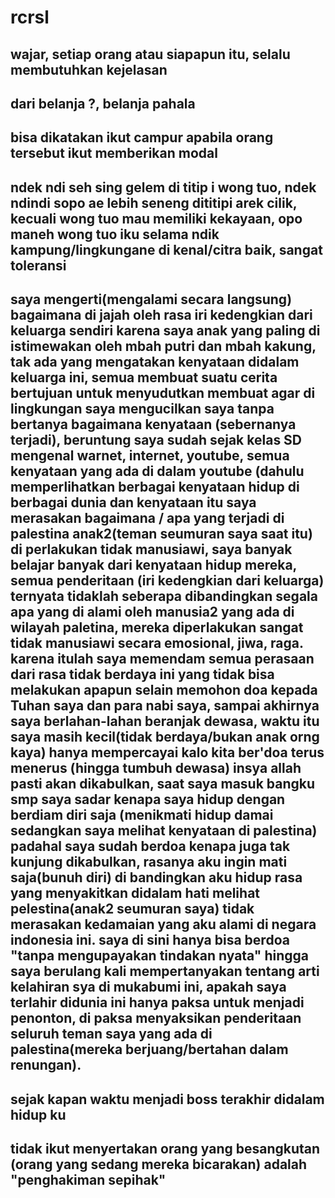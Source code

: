 # rcrsl
## wajar, setiap orang atau siapapun itu, selalu membutuhkan kejelasan
## dari belanja ?, belanja pahala
## bisa dikatakan ikut campur apabila orang tersebut ikut memberikan modal
## ndek ndi seh sing gelem di titip i wong tuo, ndek ndindi sopo ae lebih seneng dititipi arek cilik, kecuali wong tuo mau memiliki kekayaan, opo maneh wong tuo iku selama ndik kampung/lingkungane di kenal/citra baik, sangat toleransi
## saya mengerti(mengalami secara langsung) bagaimana di jajah oleh rasa iri kedengkian dari keluarga sendiri karena saya anak yang paling di istimewakan oleh mbah putri dan mbah kakung, tak ada yang mengatakan kenyataan didalam keluarga ini, semua membuat suatu cerita bertujuan untuk menyudutkan membuat agar di lingkungan saya mengucilkan saya tanpa bertanya bagaimana kenyataan (sebernanya terjadi), beruntung saya sudah sejak kelas SD mengenal warnet, internet, youtube, semua kenyataan yang ada di dalam youtube (dahulu memperlihatkan berbagai kenyataan hidup di berbagai dunia dan kenyataan itu saya merasakan bagaimana / apa yang terjadi di palestina anak2(teman seumuran saya saat itu) di perlakukan tidak manusiawi, saya banyak belajar banyak dari kenyataan hidup mereka, semua penderitaan (iri kedengkian dari keluarga) ternyata tidaklah seberapa dibandingkan segala apa yang di alami oleh manusia2 yang ada di wilayah paletina, mereka diperlakukan sangat tidak manusiawi secara emosional, jiwa, raga. karena itulah saya memendam semua perasaan dari rasa tidak berdaya ini yang tidak bisa melakukan apapun selain memohon doa kepada Tuhan saya dan para nabi saya, sampai akhirnya saya berlahan-lahan beranjak dewasa, waktu itu saya masih kecil(tidak berdaya/bukan anak orng kaya) hanya mempercayai kalo kita ber'doa terus menerus (hingga tumbuh dewasa) insya allah pasti akan dikabulkan, saat saya masuk bangku smp saya sadar kenapa saya hidup dengan berdiam diri saja (menikmati hidup damai sedangkan saya melihat kenyataan di palestina) padahal saya sudah berdoa kenapa juga tak kunjung dikabulkan, rasanya aku ingin mati saja(bunuh diri) di bandingkan aku hidup rasa yang menyakitkan didalam hati melihat pelestina(anak2 seumuran saya) tidak merasakan kedamaian yang aku alami di negara indonesia ini. saya di sini hanya bisa berdoa "tanpa mengupayakan tindakan nyata" hingga saya berulang kali mempertanyakan tentang arti kelahiran sya di mukabumi ini, apakah saya terlahir didunia ini hanya paksa untuk menjadi penonton, di paksa menyaksikan penderitaan seluruh teman saya yang ada di palestina(mereka berjuang/bertahan dalam renungan).

## sejak kapan waktu menjadi boss terakhir didalam hidup ku

## tidak ikut menyertakan orang yang besangkutan (orang yang sedang mereka bicarakan) adalah "penghakiman sepihak"

